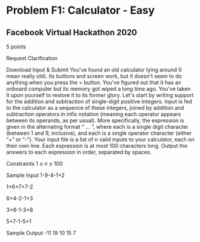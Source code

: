 # Problem F1: Calculator - Easy
## Facebook Virtual Hackathon 2020
5 points

Request Clarification

Download Input & Submit
You've found an old calculator lying around (I mean really old). Its buttons and screen work, but it doesn't seem to do anything when you press the = button.  You've figured out that it has an onboard computer but its memory got wiped a long time ago. You've taken it upon yourself to restore it to its former glory.
Let's start by writing support for the addition and subtraction of single-digit positive integers. Input is fed to the calculator as a sequence of these integers, joined by addition and subtraction operators in infix notation (meaning each operator appears between its operands, as per usual).
More specifically, the expression is given in the alternating format “<digit><operator><digit><operator> … <operator><digit>”, where each <digit> is a single digit character (between 1 and 9, inclusive), and each <operator> is a single operator character (either “+” or “-”).
Your input file is a list of n valid inputs to your calculator, each on their own line. Each expression is at most 100 characters long. Output the answers to each expression in order, separated by spaces.

Constraints
1 ≤ n ≤ 100

Sample Input
1-9-4-1+2 

1+6+7+7-2

6+4-2-1+3

3+8-1-3+8

5+7-1-5+1

Sample Output
-11 19 10 15 7